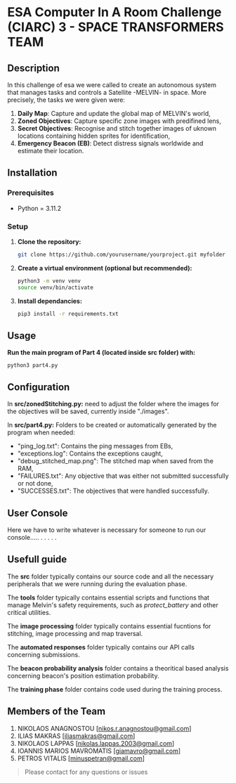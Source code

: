 # ESA Computer In A Room Challenge (CIARC) 3 - SPACE TRANSFORMERS TEAM

## Description
In this challenge of esa we were called to create an autonomous system that manages tasks and controls a Satellite -MELVIN- in space. More precisely, the tasks we were given were:
1. **Daily Map**: Capture and update the global map of MELVIN's world, 
2. **Zoned Objectives**: Capture specific zone images with predifined lens,
3. **Secret Objectives**: Recognise and stitch together images of uknown locations containing hidden sprites for identification,
4. **Emergency Beacon (EB)**: Detect distress signals worldwide and estimate their location.


## Installation
### Prerequisites
- Python = 3.11.2

### Setup
1. **Clone the repository:**
    ```sh 
    git clone https://github.com/yourusername/yourproject.git myfolder 

2. **Create a virtual environment (optional but recommended):**
    ```sh
    python3 -m venv venv
    source venv/bin/activate

3. **Install dependancies:**
    ```sh
    pip3 install -r requirements.txt


## Usage
**Run the main program of Part 4 (located inside src folder) with:**

    python3 part4.py


## Configuration
In **src/zonedStitching.py:** need to adjust the folder where the images for the objectives will be saved, currently inside "./images". 

In **src/part4.py:** Folders to be created or automatically generated by the program when needed: 
- "ping_log.txt": Contains the ping messages from EBs,
- "exceptions.log": Contains the exceptions caught,
- "debug_stitched_map.png": The stitched map when saved from the RAM,
- "FAILURES.txt": Any objective that was either not submitted successfully or not done,
- "SUCCESSES.txt": The objectives that were handled successfully.

        
## User Console
Here we have to write whatever is necessary for someone to run our console.....
.
.
.
.
.


## Usefull guide
The **src** folder typically contains our source code and all the necessary peripherals that we were running during the evaluation phase.

The **tools** folder typically contains essential scripts and functions that manage Melvin's safety requirements, such as *protect_battery* and other critical utilities. 

The **image processing** folder typically contains essential fucntions for stitching, image processing and map traversal.

The **automated responses** folder typically contains our API calls concerning submissions.

The **beacon probability analysis** folder contains a theoritical based analysis concerning beacon's position estimation probability.

The **training phase** folder contains code used during the training process.


## Members of the Team 
1. NIKOLAOS ANAGNOSTOU [nikos.r.anagnostou@gmail.com]
2. ILIAS MAKRAS [iliasmakras@gmail.com]
3. NIKOLAOS LAPPAS [nikolas.lappas.2003@gmail.com]
4. IOANNIS MARIOS MAVROMATIS [giamavro@gmail.com]
5. PETROS VITALIS [minuspetran@gmail.com]

>Please contact for any questions or issues




